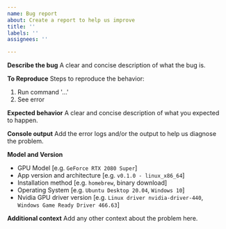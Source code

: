 ```yaml
---
name: Bug report
about: Create a report to help us improve
title: ''
labels: ''
assignees: ''

---
```


**Describe the bug**
A clear and concise description of what the bug is.

**To Reproduce**
Steps to reproduce the behavior:
1. Run command '...'
2. See error

**Expected behavior**
A clear and concise description of what you expected to happen.

**Console output**
Add the error logs and/or the output to help us diagnose the problem.

**Model and Version**
 - GPU Model [e.g. `GeForce RTX 2080 Super`]
 - App version and architecture [e.g. `v0.1.0 - linux_x86_64`]
 - Installation method [e.g. `homebrew`, binary download]
 - Operating System [e.g. `Ubuntu Desktop 20.04`, `Windows 10`]
 - Nvidia GPU driver version [e.g. `Linux driver nvidia-driver-440`, `Windows Game Ready Driver 466.63`]

**Additional context**
Add any other context about the problem here.
